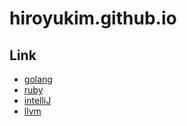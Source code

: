 # hiroyukim.github.io

## Link

+ [golang](https://hiroyukim.github.io/golang/)
+ [ruby](https://hiroyukim.github.io/ruby/)
+ [intelliJ](https://hiroyukim.github.io/intellij/)
+ [llvm](https://hiroyukim.github.io/llvm/)

